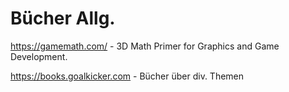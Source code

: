 # Bücher Allg. 


https://gamemath.com/  - 3D Math Primer for Graphics and Game Development.

https://books.goalkicker.com - Bücher über div. Themen

